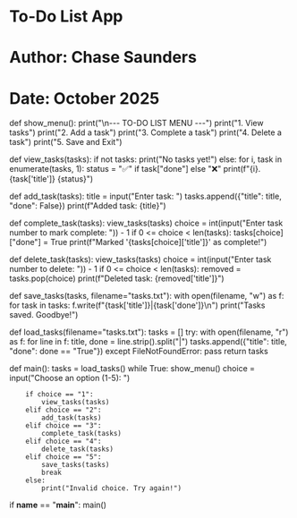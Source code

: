 # To-Do List App
# Author: Chase Saunders
# Date: October 2025

def show_menu():
    print("\n--- TO-DO LIST MENU ---")
    print("1. View tasks")
    print("2. Add a task")
    print("3. Complete a task")
    print("4. Delete a task")
    print("5. Save and Exit")

def view_tasks(tasks):
    if not tasks:
        print("No tasks yet!")
    else:
        for i, task in enumerate(tasks, 1):
            status = "✅" if task["done"] else "❌"
            print(f"{i}. {task['title']} {status}")

def add_task(tasks):
    title = input("Enter task: ")
    tasks.append({"title": title, "done": False})
    print(f"Added task: {title}")

def complete_task(tasks):
    view_tasks(tasks)
    choice = int(input("Enter task number to mark complete: ")) - 1
    if 0 <= choice < len(tasks):
        tasks[choice]["done"] = True
        print(f"Marked '{tasks[choice]['title']}' as complete!")

def delete_task(tasks):
    view_tasks(tasks)
    choice = int(input("Enter task number to delete: ")) - 1
    if 0 <= choice < len(tasks):
        removed = tasks.pop(choice)
        print(f"Deleted task: {removed['title']}")

def save_tasks(tasks, filename="tasks.txt"):
    with open(filename, "w") as f:
        for task in tasks:
            f.write(f"{task['title']}|{task['done']}\n")
    print("Tasks saved. Goodbye!")

def load_tasks(filename="tasks.txt"):
    tasks = []
    try:
        with open(filename, "r") as f:
            for line in f:
                title, done = line.strip().split("|")
                tasks.append({"title": title, "done": done == "True"})
    except FileNotFoundError:
        pass
    return tasks

def main():
    tasks = load_tasks()
    while True:
        show_menu()
        choice = input("Choose an option (1-5): ")

        if choice == "1":
            view_tasks(tasks)
        elif choice == "2":
            add_task(tasks)
        elif choice == "3":
            complete_task(tasks)
        elif choice == "4":
            delete_task(tasks)
        elif choice == "5":
            save_tasks(tasks)
            break
        else:
            print("Invalid choice. Try again!")

if __name__ == "__main__":
    main()

